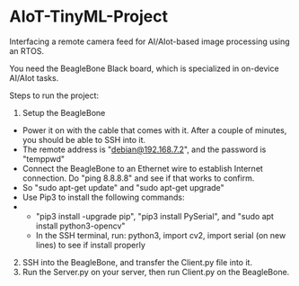 # AIoT-TinyML-Project
Interfacing a remote camera feed for AI/AIot-based image processing using an RTOS.

You need the BeagleBone Black board, which is specialized in on-device AI/AIot tasks.

Steps to run the project:

1. Setup the BeagleBone
* Power it on with the cable that comes with it. After a couple of minutes, you should be able to SSH into it.
* The remote address is "debian@192.168.7.2", and the password is "temppwd"
* Connect the BeagleBone to an Ethernet wire to establish Internet connection. Do "ping 8.8.8.8" and see if that works to confirm.
* So "sudo apt-get update" and "sudo apt-get upgrade"
* Use Pip3 to install the following commands:
* * "pip3 install -upgrade pip", "pip3 install PySerial", and "sudo apt install python3-opencv"
  * In the SSH terminal, run: python3, import cv2, import serial (on new lines) to see if install properly

2. SSH into the BeagleBone, and transfer the Client.py file into it.
3. Run the Server.py on your server, then run Client.py on the BeagleBone.
